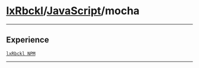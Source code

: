 # [lxRbckl](https://github.com/lxRbckl/lxRbckl/tree/main)/[JavaScript](https://github.com/lxRbckl/lxRbckl/tree/main/JavaScript)/mocha

---



## Experience


[`lxRbckl NPM`](https://github.com/lxRbckl/lxRbckl/blob/NPM/README.md)




---